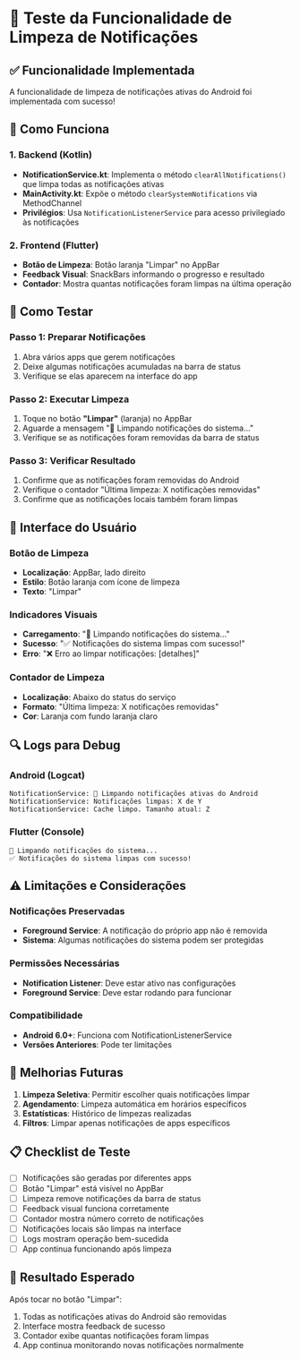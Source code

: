 # 🧹 Teste da Funcionalidade de Limpeza de Notificações

## ✅ Funcionalidade Implementada

A funcionalidade de limpeza de notificações ativas do Android foi implementada com sucesso!

## 🔧 Como Funciona

### 1. **Backend (Kotlin)**
- **NotificationService.kt**: Implementa o método `clearAllNotifications()` que limpa todas as notificações ativas
- **MainActivity.kt**: Expõe o método `clearSystemNotifications` via MethodChannel
- **Privilégios**: Usa `NotificationListenerService` para acesso privilegiado às notificações

### 2. **Frontend (Flutter)**
- **Botão de Limpeza**: Botão laranja "Limpar" no AppBar
- **Feedback Visual**: SnackBars informando o progresso e resultado
- **Contador**: Mostra quantas notificações foram limpas na última operação

## 🧪 Como Testar

### **Passo 1: Preparar Notificações**
1. Abra vários apps que gerem notificações
2. Deixe algumas notificações acumuladas na barra de status
3. Verifique se elas aparecem na interface do app

### **Passo 2: Executar Limpeza**
1. Toque no botão **"Limpar"** (laranja) no AppBar
2. Aguarde a mensagem "🧹 Limpando notificações do sistema..."
3. Verifique se as notificações foram removidas da barra de status

### **Passo 3: Verificar Resultado**
1. Confirme que as notificações foram removidas do Android
2. Verifique o contador "Última limpeza: X notificações removidas"
3. Confirme que as notificações locais também foram limpas

## 📱 Interface do Usuário

### **Botão de Limpeza**
- **Localização**: AppBar, lado direito
- **Estilo**: Botão laranja com ícone de limpeza
- **Texto**: "Limpar"

### **Indicadores Visuais**
- **Carregamento**: "🧹 Limpando notificações do sistema..."
- **Sucesso**: "✅ Notificações do sistema limpas com sucesso!"
- **Erro**: "❌ Erro ao limpar notificações: [detalhes]"

### **Contador de Limpeza**
- **Localização**: Abaixo do status do serviço
- **Formato**: "Última limpeza: X notificações removidas"
- **Cor**: Laranja com fundo laranja claro

## 🔍 Logs para Debug

### **Android (Logcat)**
```
NotificationService: 🧹 Limpando notificações ativas do Android
NotificationService: Notificações limpas: X de Y
NotificationService: Cache limpo. Tamanho atual: Z
```

### **Flutter (Console)**
```
🧹 Limpando notificações do sistema...
✅ Notificações do sistema limpas com sucesso!
```

## ⚠️ Limitações e Considerações

### **Notificações Preservadas**
- **Foreground Service**: A notificação do próprio app não é removida
- **Sistema**: Algumas notificações do sistema podem ser protegidas

### **Permissões Necessárias**
- **Notification Listener**: Deve estar ativo nas configurações
- **Foreground Service**: Deve estar rodando para funcionar

### **Compatibilidade**
- **Android 6.0+**: Funciona com NotificationListenerService
- **Versões Anteriores**: Pode ter limitações

## 🚀 Melhorias Futuras

1. **Limpeza Seletiva**: Permitir escolher quais notificações limpar
2. **Agendamento**: Limpeza automática em horários específicos
3. **Estatísticas**: Histórico de limpezas realizadas
4. **Filtros**: Limpar apenas notificações de apps específicos

## 📋 Checklist de Teste

- [ ] Notificações são geradas por diferentes apps
- [ ] Botão "Limpar" está visível no AppBar
- [ ] Limpeza remove notificações da barra de status
- [ ] Feedback visual funciona corretamente
- [ ] Contador mostra número correto de notificações
- [ ] Notificações locais são limpas na interface
- [ ] Logs mostram operação bem-sucedida
- [ ] App continua funcionando após limpeza

## 🎯 Resultado Esperado

Após tocar no botão "Limpar":
1. Todas as notificações ativas do Android são removidas
2. Interface mostra feedback de sucesso
3. Contador exibe quantas notificações foram limpas
4. App continua monitorando novas notificações normalmente
